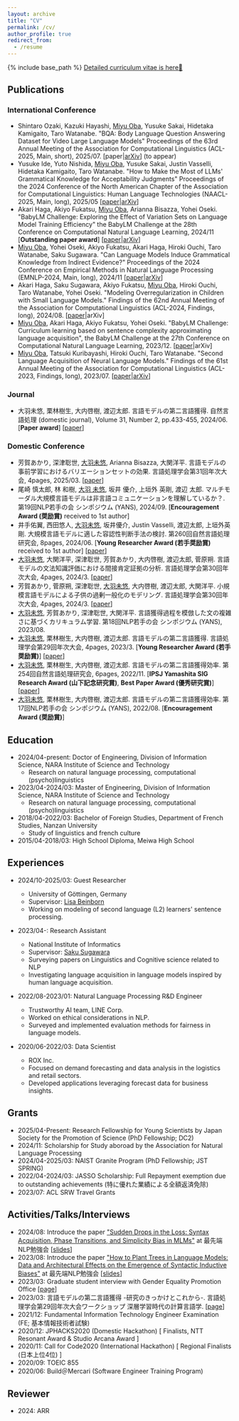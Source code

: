 ```yaml
---
layout: archive
title: "CV"
permalink: /cv/
author_profile: true
redirect_from:
  - /resume
---
```


{% include base_path %}
[Detailed curriculum vitae is here📄](https://docs.google.com/document/d/115ZlcvwP1xPHFDiRQSWOl2K1vKwX3DEo7miXUOsTQpw/edit?usp=sharing)

## Publications

### International Conference
* Shintaro Ozaki, Kazuki Hayashi, <u>Miyu Oba</u>, Yusuke Sakai, Hidetaka Kamigaito, Taro Watanabe. "BQA: Body Language Question Answering Dataset for Video Large Language Models" Proceedings of the 63rd Annual Meeting of the Association for Computational Linguistics (ACL-2025, Main, short), 2025/07. \[paper\|[arXiv](https://arxiv.org/abs/2410.13206)\] (to appear)
* Yusuke Ide, Yuto Nishida, <u>Miyu Oba</u>, Yusuke Sakai, Justin Vasselli, Hidetaka Kamigaito, Taro Watanabe. "How to Make the Most of LLMs' Grammatical Knowledge for Acceptability Judgments" Proceedings of the 2024 Conference of the North American Chapter of the Association for Computational Linguistics: Human Language Technologies (NAACL-2025, Main, long), 2025/05 \[[paper](https://aclanthology.org/2025.naacl-long.380/)\|[arXiv](https://arxiv.org/abs/2408.09639)\]
* Akari Haga, Akiyo Fukatsu, <u>Miyu Oba</u>, Arianna Bisazza, Yohei Oseki. "BabyLM Challenge: Exploring the Effect of Variation Sets on Language Model Training Efficiency" the BabyLM Challenge at the 28th Conference on Computational Natural Language Learning, 2024/11 \[<b>Outstanding paper award</b>\] \[[paper](https://aclanthology.org/2024.conll-babylm.23/)\|[arXiv](https://arxiv.org/abs/2411.09587)\]
* <u>Miyu Oba</u>, Yohei Oseki, Akiyo Fukatsu, Akari Haga, Hiroki Ouchi, Taro Watanabe, Saku Sugawara. "Can Language Models Induce Grammatical Knowledge from Indirect Evidence?" Proceedings of the 2024 Conference on Empirical Methods in Natural Language Processing (EMNLP-2024, Main, long), 2024/11  \[[paper](https://aclanthology.org/2024.emnlp-main.1146/)\|[arXiv](https://arxiv.org/abs/2410.06022)\]
* Akari Haga, Saku Sugawara, Akiyo Fukatsu, <u>Miyu Oba</u>, Hiroki Ouchi, Taro Watanabe, Yohei Oseki. "Modeling Overregularization in Children with Small Language Models." Findings of the 62nd Annual Meeting of the Association for Computational Linguistics (ACL-2024, Findings, long), 2024/08. \[[paper](https://aclanthology.org/2024.findings-acl.865/)\|arXiv\]
* <u>Miyu Oba</u>, Akari Haga, Akiyo Fukatsu, Yohei Oseki. "BabyLM Challenge: Curriculum learning based on sentence complexity approximating language acquisition", the BabyLM Challenge at the 27th Conference on Computational Natural Language Learning, 2023/12. \[[paper](https://aclanthology.org/2023.conll-babylm.25/)\|arXiv\]
* <u>Miyu Oba</u>, Tatsuki Kuribayashi, Hiroki Ouchi, Taro Watanabe. "Second Language Acquisition of Neural Language Models." Findings of the 61st Annual Meeting of the Association for Computational Linguistics (ACL-2023, Findings, long), 2023/07. \[[paper](https://aclanthology.org/2023.findings-acl.856/)\|[arXiv](https://arxiv.org/abs/2306.02920)\]

### Journal
* 大羽未悠, 栗林樹生, 大内啓樹, 渡辺太郎. 言語モデルの第二言語獲得. 自然言語処理 (domestic journal), Volume 31, Number 2, pp.433-455,  2024/06. \[<b>Paper award</b>\] \[[paper](https://doi.org/10.5715/jnlp.31.433)\]


### Domestic Conference
* 芳賀あかり, 深津聡世, <u>大羽未悠</u>, Arianna Bisazza, 大関洋平. 言語モデルの事前学習におけるバリエーションセットの効果. 言語処理学会第31回年次大会, 4pages, 2025/03. \[[paper](https://www.anlp.jp/proceedings/annual_meeting/2025/pdf_dir/B4-5.pdf)\]
* 尾崎 慎太郎, 林 和樹, <u>大羽 未悠</u>, 坂井 優介, 上垣外 英剛, 渡辺 太郎. マルチモーダル大規模言語モデルは非言語コミュニケーションを理解しているか？. 第19回NLP若手の会 シンポジウム (YANS), 2024/09. \[<b>Encouragement Award (奨励賞)</b> received to 1st author\]
* 井手佑翼, 西田悠人, <u>大羽未悠</u>, 坂井優介, Justin Vasselli, 渡辺太郎, 上垣外英剛. 大規模言語モデルに適した容認性判断手法の検討. 第260回自然言語処理研究会, 8pages, 2024/06. \[<b>Young Researcher Award (若手奨励賞)</b> received to 1st author\] \[[paper](http://id.nii.ac.jp/1001/00234977/)\]
* <u>大羽未悠</u>, 大関洋平, 深津聡世, 芳賀あかり, 大内啓樹, 渡辺太郎, 菅原朔. 言語モデルの文法知識評価における間接肯定証拠の分析. 言語処理学会第30回年次大会, 4pages, 2024/3. \[[paper](https://www.anlp.jp/proceedings/annual_meeting/2024/pdf_dir/E10-5.pdf)\]
* 芳賀あかり, 菅原朔, 深津聡世, <u>大羽未悠</u>, 大内啓樹, 渡辺太郎, 大関洋平. 小規模言語モデルによる子供の過剰一般化のモデリング. 言語処理学会第30回年次大会, 4pages, 2024/3. \[[paper](https://www.anlp.jp/proceedings/annual_meeting/2024/pdf_dir/E9-1.pdf)\]
* <u>大羽未悠</u>, 芳賀あかり, 深津聡世, 大関洋平. 言語獲得過程を模倣した文の複雑さに基づくカリキュラム学習. 第18回NLP若手の会 シンポジウム (YANS), 2023/08.
* <u>大羽未悠</u>, 栗林樹生, 大内啓樹, 渡辺太郎. 言語モデルの第二言語獲得. 言語処理学会第29回年次大会, 4pages, 2023/3. \[<b>Young Researcher Award (若手奨励賞)</b>\] \[[paper](https://www.anlp.jp/proceedings/annual_meeting/2023/pdf_dir/D3-1.pdf)\]
* <u>大羽未悠</u>, 栗林樹生, 大内啓樹, 渡辺太郎. 言語モデルの第二言語獲得効率. 第254回自然言語処理研究会, 6pages, 2022/11. \[<b>IPSJ Yamashita SIG Research Award (山下記念研究賞)</b>, <b>Best Paper Award (優秀研究賞)</b>\] \[[paper](http://id.nii.ac.jp/1001/00222493/)\]
* <u>大羽未悠</u>, 栗林樹生, 大内啓樹, 渡辺太郎. 言語モデルの第二言語獲得効率. 第17回NLP若手の会 シンポジウム (YANS), 2022/08. \[<b>Encouragement Award (奨励賞)</b>\]

## Education
* 2024/04-present: Doctor of Engineering, Division of Information Science, NARA Institute of Science and Technology
  * Research on natural language processing, computational (psycho)linguistics
* 2023/04-2024/03: Master of Engineering, Division of Information Science, NARA Institute of Science and Technology
  * Research on natural language processing, computational (psycho)linguistics
* 2018/04-2022/03: Bachelor of Foreign Studies, Department of French Studies, Nanzan University
  * Study of linguistics and french culture
* 2015/04-2018/03: High School Diploma, Meiwa High School

## Experiences
* 2024/10-2025/03: Guest Researcher
  * University of Göttingen, Germany
  * Supervisor: [Lisa Beinborn](https://beinborn.eu/)
  * Working on modeling of second language (L2) learners' sentence processing.

* 2023/04-: Research Assistant
  * National Institute of Informatics
  * Supervisor: [Saku Sugawara](https://penzant.net/)
  * Surveying papers on Linguistics and Cognitive science related to NLP
  * Investigating language acquisition in language models inspired by human language acquisition.

* 2022/08-2023/01: Natural Language Processing R&D Engineer
  * Trustworthy AI team, LINE Corp.
  * Worked on ethical considerations in NLP.
  * Surveyed and implemented evaluation methods for fairness in language models.

* 2020/06-2022/03: Data Scientist
  * ROX Inc.
  * Focused on demand forecasting and data analysis in the logistics and retail sectors.
  * Developed applications leveraging forecast data for business insights.

## Grants
* 2025/04-Present: Research Fellowship for Young Scientists by Japan Society for the Promotion of Science (PhD Fellowship; DC2)
* 2024/11: Scholarship for Study aboroad by the Association for Natural Language Processing
* 2024/04-2025/03: NAIST Granite Program (PhD Fellowship; JST SPRING)
* 2022/04-2024/03: JASSO Scholarship: Full Repayment exemption due to outstanding achievements (特に優れた業績による全額返済免除)
* 2023/07: ACL SRW Travel Grants
  
## Activities/Talks/Interviews
* 2024/08: Introduce the paper ["Sudden Drops in the Loss: Syntax Acquisition, Phase Transitions, and Simplicity Bias in MLMs"](https://openreview.net/forum?id=MO5PiKHELW) at 最先端NLP勉強会 \[[slides](https://speakerdeck.com/miyuoba/zui-xian-duan-nlpmian-qiang-hui-2024)\]
* 2023/08: Introduce the paper ["How to Plant Trees in Language Models: Data and Architectural Effects on the Emergence of Syntactic Inductive Biases"](https://aclanthology.org/2023.acl-long.629/) at 最先端NLP勉強会 \[[slides](https://speakerdeck.com/miyuoba/zui-xian-duan-nlpmian-qiang-hui-2023/)\]
* 2023/03: Graduate student interview with Gender Equality Promotion Office \[[page](http://www.naist.jp/gender/contents/message/student_interview/minority_01_en.html)\]
* 2023/03: 言語モデルの第二言語獲得 -研究のきっかけとこれから-. 言語処理学会第29回年次大会ワークショップ 深層学習時代の計算言語学. \[[page](http://clml.ism.ac.jp/~daichi/workshop/2023-deepcl/)\]
* 2021/12: Fundamental Information Technology Engineer Examination (FE; 基本情報技術者試験)
* 2020/12: JPHACKS2020 (Domestic Hackathon) \[ Finalists, NTT Resonant Award & Studio Arcana Award \]
* 2020/11: Call for Code2020 (International Hackathon) \[ Regional Finalists (日本上位4位) \]
* 2020/09: TOEIC 855
* 2020/06: Build＠Mercari (Software Engineer Training Program)

## Reviewer
* 2024: ARR